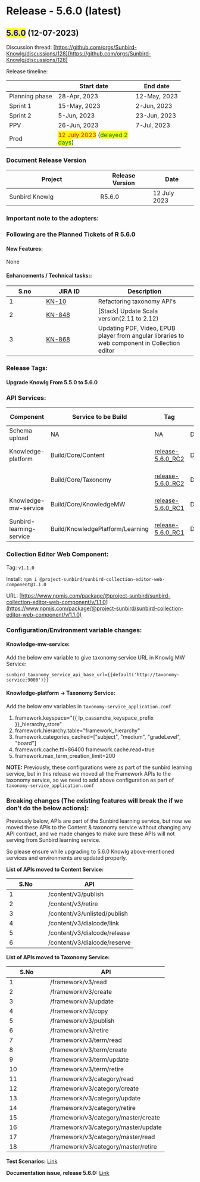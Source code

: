 # Release - 5.6.0 (latest)

## <mark style="color:blue;">5.6.0</mark> (12-07-2023)

Discussion thread: [https://github.com/orgs/Sunbird-Knowlg/discussions/128](https://github.com/orgs/Sunbird-Knowlg/discussions/128)

Release timeline:

<table><thead><tr><th></th><th width="192.33333333333331">Start date</th><th>End date</th></tr></thead><tbody><tr><td>Planning phase</td><td>28-Apr, 2023</td><td>12-May, 2023</td></tr><tr><td>Sprint 1</td><td>15-May, 2023</td><td>2-Jun, 2023</td></tr><tr><td>Sprint 2</td><td>5-Jun, 2023</td><td>23-Jun, 2023</td></tr><tr><td>PPV</td><td>26-Jun, 2023</td><td>7-Jul, 2023</td></tr><tr><td>Prod</td><td><mark style="color:red;">12 July 2023</mark> (<mark style="color:green;">delayed 2 days</mark>)</td><td></td></tr></tbody></table>

### Document Release Version

<table><thead><tr><th width="229">Project</th><th>Release Version</th><th>Date</th></tr></thead><tbody><tr><td>Sunbird Knowlg</td><td>R5.6.0</td><td>12 July 2023</td></tr></tbody></table>

### **Important note to the adopters:**



### Following are the Planned Tickets of R 5.6.0

#### New Features:

None

#### Enhancements / Technical tasks::

<table><thead><tr><th width="83.33333333333331">S.no</th><th width="124">JIRA ID</th><th>Description</th></tr></thead><tbody><tr><td>1</td><td><a href="https://project-sunbird.atlassian.net/browse/KN-10">KN-10</a></td><td>Refactoring taxonomy API's</td></tr><tr><td>2</td><td><a href="https://project-sunbird.atlassian.net/browse/KN-848">KN-848</a></td><td>[Stack] Update Scala version(2.11 to 2.12)</td></tr><tr><td>3</td><td><a href="https://project-sunbird.atlassian.net/browse/KN-868">KN-868</a></td><td>Updating PDF, Video, EPUB player from angular libraries to web component in Collection editor</td></tr></tbody></table>

### Release Tags:

#### Upgrade Knowlg From 5.5.0 to 5.6.0

### API Services:

<table><thead><tr><th width="186.5">Component</th><th>Service to be Build</th><th width="100">Tag</th><th>Deploy Job</th><th>Deployment Tag</th><th>Comment</th></tr></thead><tbody><tr><td>Schema upload</td><td>NA</td><td>NA</td><td>Deploy/Kubernetes/UploadSchema</td><td><a href="https://github.com/Sunbird-Knowlg/knowledge-platform/releases/tag/release-5.6.0_RC2">release-5.6.0_RC2</a></td><td></td></tr><tr><td>Knowledge-platform</td><td>Build/Core/Content</td><td><a href="https://github.com/Sunbird-Knowlg/knowledge-platform/releases/tag/release-5.6.0_RC2">release-5.6.0_RC2</a></td><td>Deploy/Kubernetes/Content</td><td><a href="https://github.com/project-sunbird/sunbird-devops/releases/tag/release-5.6.0-knowlg_RC1">release-5.6.0-knowlg_RC1</a></td><td></td></tr><tr><td></td><td>Build/Core/Taxonomy</td><td><a href="https://github.com/Sunbird-Knowlg/knowledge-platform/releases/tag/release-5.6.0_RC2">release-5.6.0_RC2</a></td><td>Deploy/Kubernetes/Taxonomy</td><td><a href="https://github.com/project-sunbird/sunbird-devops/releases/tag/release-5.6.0-knowlg_RC1">release-5.6.0-knowlg_RC1</a></td><td></td></tr><tr><td>Knowledge-mw-service</td><td>Build/Core/KnowledgeMW</td><td><a href="https://github.com/Sunbird-Knowlg/knowledge-mw-service/releases/tag/release-5.6.0_RC1">release-5.6.0_RC1</a></td><td>Deploy/Kubernetes/KnowledgeMW</td><td><a href="https://github.com/project-sunbird/sunbird-devops/releases/tag/release-5.6.0-knowlg_RC1">release-5.6.0-knowlg_RC1</a></td><td></td></tr><tr><td>Sunbird-learning-service</td><td>Build/KnowledgePlatform/Learning</td><td><a href="https://github.com/Sunbird-Knowlg/sunbird-learning-platform/releases/tag/release-5.6.0_RC1">release-5.6.0_RC1</a></td><td>Deploy/KnowledgePlatform/Learning</td><td><a href="https://github.com/project-sunbird/sunbird-devops/releases/tag/release-5.6.0-knowlg_RC1">release-5.6.0-knowlg_RC1</a></td><td></td></tr></tbody></table>

### Collection Editor Web Component:

Tag: `v1.1.0`

Install: `npm i @project-sunbird/sunbird-collection-editor-web-component@1.1.0`

URL: [https://www.npmjs.com/package/@project-sunbird/sunbird-collection-editor-web-component/v/1.1.0](https://www.npmjs.com/package/@project-sunbird/sunbird-collection-editor-web-component/v/1.1.0)

### Configuration/Environment variable changes:

#### Knowledge-mw-service:

Add the below env variable to give taxonomy service URL in Knowlg MW Service:

`sunbird_taxonomy_service_api_base_url={{default('http://taxonomy-service:9000')}}`

#### Knowledge-platform -> Taxonomy Service:

Add the below env variables in `taxonomy-service_application.conf`

1. framework.keyspace="\{{ lp\_cassandra\_keyspace\_prefix \}}\_hierarchy\_store"&#x20;
2. framework.hierarchy.table="framework\_hierarchy"&#x20;
3. framework.categories\_cached=\["subject", "medium", "gradeLevel", "board"]&#x20;
4. framework.cache.ttl=86400 framework.cache.read=true&#x20;
5. framework.max\_term\_creation\_limit=200

**NOTE:** Previously, these configurations were as part of the sunbird learning service, but in this release we moved all the Framework APIs to the taxonomy service, so we need to add above configuration as part of  `taxonomy-service_application.conf`

### Breaking changes (The existing features will break the if we don’t do the below actions):

Previously below, APIs are part of the Sunbird learning service, but now we moved these APIs to the Content & taxonomy service without changing any API contract, and we made changes to make sure these APIs will not serving from Sunbird learning service.&#x20;

So please ensure while upgrading to 5.6.0 Knowlg above-mentioned services and environments are updated properly.

**List of APIs moved to Content Service:**

<table><thead><tr><th width="89">S.No</th><th>API</th></tr></thead><tbody><tr><td>1</td><td>/content/v3/publish</td></tr><tr><td>2</td><td>/content/v3/retire</td></tr><tr><td>3</td><td>/content/v3/unlisted/publish</td></tr><tr><td>4</td><td>/content/v3/dialcode/link</td></tr><tr><td>5</td><td>/content/v3/dialcode/release</td></tr><tr><td>6</td><td>/content/v3/dialcode/reserve</td></tr></tbody></table>

**List of APIs moved to Taxonomy Service:**

<table><thead><tr><th width="94">S.No</th><th>API</th></tr></thead><tbody><tr><td>1</td><td>/framework/v3/read</td></tr><tr><td>2</td><td>/framework/v3/create</td></tr><tr><td>3</td><td>/framework/v3/update</td></tr><tr><td>4</td><td>/framework/v3/copy</td></tr><tr><td>5</td><td>/framework/v3/publish</td></tr><tr><td>6</td><td>/framework/v3/retire</td></tr><tr><td>7</td><td>/framework/v3/term/read</td></tr><tr><td>8</td><td>/framework/v3/term/create</td></tr><tr><td>9</td><td>/framework/v3/term/update</td></tr><tr><td>10</td><td>/framework/v3/term/retire</td></tr><tr><td>11</td><td>/framework/v3/category/read</td></tr><tr><td>12</td><td>/framework/v3/category/create</td></tr><tr><td>13</td><td>/framework/v3/category/update</td></tr><tr><td>14</td><td>/framework/v3/category/retire</td></tr><tr><td>15</td><td>/framework/v3/category/master/create</td></tr><tr><td>16</td><td>/framework/v3/category/master/update</td></tr><tr><td>17</td><td>/framework/v3/category/master/read</td></tr><tr><td>18</td><td>/framework/v3/category/master/retire</td></tr></tbody></table>



**Test Scenarios:** [Link](https://project-sunbird.atlassian.net/browse/KN-901)

**Documentation issue, release 5.6.0:** [Link](https://project-sunbird.atlassian.net/browse/KN-897)
